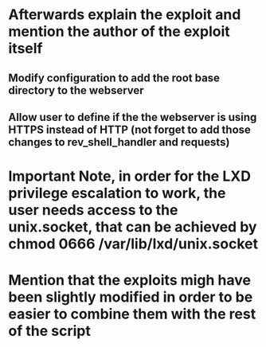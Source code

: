 # Afterwards explain the exploit and mention the author of the exploit itself
## Modify configuration to add the root base directory to the webserver
## Allow user to define if the the webserver is using HTTPS instead of HTTP (not forget to add those changes to rev_shell_handler and requests)


# Important  Note, in order for the LXD privilege escalation to work, the user needs access to the unix.socket, that can be achieved by chmod 0666 /var/lib/lxd/unix.socket

# Mention that the exploits migh have been slightly modified in order to be easier to combine them with the rest of the script
